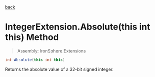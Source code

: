 ﻿

[back](/IronSphere.Extensions/types/IntegerExtension)

# IntegerExtension.Absolute(this int this) Method

> Assembly: IronSphere.Extensions

```csharp
int Absolute(this int this)
```

Returns the absolute value of a 32-bit signed integer.

 